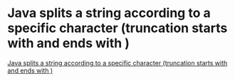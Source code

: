 # Java splits a string according to a specific character (truncation starts with  and ends with )
[Java splits a string according to a specific character (truncation starts with  and ends with )](https://aiwithcloud.com/2022/09/19/java_splits_a_string_according_to_a_specific_character_truncation_starts_with__and_ends_with_/)